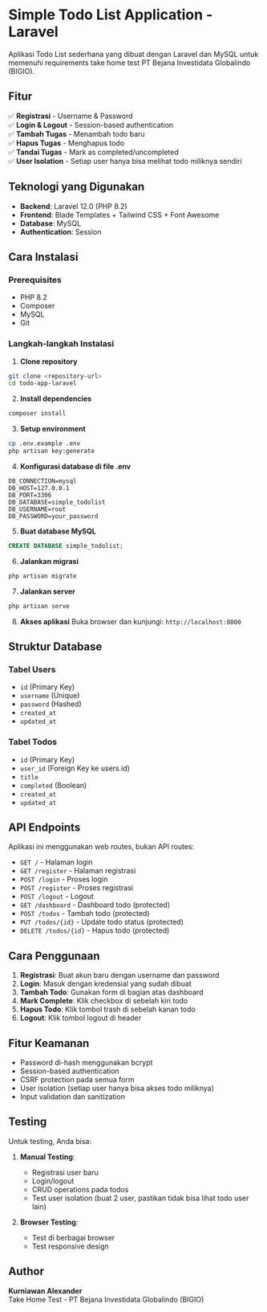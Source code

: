 <!-- <p align="center"><a href="https://laravel.com" target="_blank"><img src="https://raw.githubusercontent.com/laravel/art/master/logo-lockup/5%20SVG/2%20CMYK/1%20Full%20Color/laravel-logolockup-cmyk-red.svg" width="400" alt="Laravel Logo"></a></p>

<p align="center">
<a href="https://github.com/laravel/framework/actions"><img src="https://github.com/laravel/framework/workflows/tests/badge.svg" alt="Build Status"></a>
<a href="https://packagist.org/packages/laravel/framework"><img src="https://img.shields.io/packagist/dt/laravel/framework" alt="Total Downloads"></a>
<a href="https://packagist.org/packages/laravel/framework"><img src="https://img.shields.io/packagist/v/laravel/framework" alt="Latest Stable Version"></a>
<a href="https://packagist.org/packages/laravel/framework"><img src="https://img.shields.io/packagist/l/laravel/framework" alt="License"></a>
</p>

## About Laravel

Laravel is a web application framework with expressive, elegant syntax. We believe development must be an enjoyable and creative experience to be truly fulfilling. Laravel takes the pain out of development by easing common tasks used in many web projects, such as:

- [Simple, fast routing engine](https://laravel.com/docs/routing).
- [Powerful dependency injection container](https://laravel.com/docs/container).
- Multiple back-ends for [session](https://laravel.com/docs/session) and [cache](https://laravel.com/docs/cache) storage.
- Expressive, intuitive [database ORM](https://laravel.com/docs/eloquent).
- Database agnostic [schema migrations](https://laravel.com/docs/migrations).
- [Robust background job processing](https://laravel.com/docs/queues).
- [Real-time event broadcasting](https://laravel.com/docs/broadcasting).

Laravel is accessible, powerful, and provides tools required for large, robust applications.

## Learning Laravel

Laravel has the most extensive and thorough [documentation](https://laravel.com/docs) and video tutorial library of all modern web application frameworks, making it a breeze to get started with the framework.

You may also try the [Laravel Bootcamp](https://bootcamp.laravel.com), where you will be guided through building a modern Laravel application from scratch.

If you don't feel like reading, [Laracasts](https://laracasts.com) can help. Laracasts contains thousands of video tutorials on a range of topics including Laravel, modern PHP, unit testing, and JavaScript. Boost your skills by digging into our comprehensive video library.

## Laravel Sponsors

We would like to extend our thanks to the following sponsors for funding Laravel development. If you are interested in becoming a sponsor, please visit the [Laravel Partners program](https://partners.laravel.com).

### Premium Partners

- **[Vehikl](https://vehikl.com)**
- **[Tighten Co.](https://tighten.co)**
- **[Kirschbaum Development Group](https://kirschbaumdevelopment.com)**
- **[64 Robots](https://64robots.com)**
- **[Curotec](https://www.curotec.com/services/technologies/laravel)**
- **[DevSquad](https://devsquad.com/hire-laravel-developers)**
- **[Redberry](https://redberry.international/laravel-development)**
- **[Active Logic](https://activelogic.com)**

## Contributing

Thank you for considering contributing to the Laravel framework! The contribution guide can be found in the [Laravel documentation](https://laravel.com/docs/contributions).

## Code of Conduct

In order to ensure that the Laravel community is welcoming to all, please review and abide by the [Code of Conduct](https://laravel.com/docs/contributions#code-of-conduct).

## Security Vulnerabilities

If you discover a security vulnerability within Laravel, please send an e-mail to Taylor Otwell via [taylor@laravel.com](mailto:taylor@laravel.com). All security vulnerabilities will be promptly addressed.

## License

The Laravel framework is open-sourced software licensed under the [MIT license](https://opensource.org/licenses/MIT). -->

# Simple Todo List Application - Laravel

Aplikasi Todo List sederhana yang dibuat dengan Laravel dan MySQL untuk memenuhi requirements take home test PT Bejana Investidata Globalindo (BIGIO).

## Fitur

✅ **Registrasi** - Username & Password  
✅ **Login & Logout** - Session-based authentication  
✅ **Tambah Tugas** - Menambah todo baru  
✅ **Hapus Tugas** - Menghapus todo  
✅ **Tandai Tugas** - Mark as completed/uncompleted  
✅ **User Isolation** - Setiap user hanya bisa melihat todo miliknya sendiri  

## Teknologi yang Digunakan

- **Backend**: Laravel 12.0 (PHP 8.2)
- **Frontend**: Blade Templates + Tailwind CSS + Font Awesome
- **Database**: MySQL
- **Authentication**: Session

## Cara Instalasi

### Prerequisites
- PHP 8.2 
- Composer
- MySQL
- Git

### Langkah-langkah Instalasi

1. **Clone repository**
```bash
git clone <repository-url>
cd todo-app-laravel
```

2. **Install dependencies**
```bash
composer install
```

3. **Setup environment**
```bash
cp .env.example .env
php artisan key:generate
```

4. **Konfigurasi database di file .env**
```env
DB_CONNECTION=mysql
DB_HOST=127.0.0.1
DB_PORT=3306
DB_DATABASE=simple_todolist
DB_USERNAME=root
DB_PASSWORD=your_password
```

5. **Buat database MySQL**
```sql
CREATE DATABASE simple_todolist;
```

6. **Jalankan migrasi**
```bash
php artisan migrate
```

7. **Jalankan server**
```bash
php artisan serve
```

8. **Akses aplikasi**
Buka browser dan kunjungi: `http://localhost:8000`

## Struktur Database

### Tabel Users
- `id` (Primary Key)
- `username` (Unique)
- `password` (Hashed)
- `created_at`
- `updated_at`

### Tabel Todos
- `id` (Primary Key)
- `user_id` (Foreign Key ke users.id)
- `title`
- `completed` (Boolean)
- `created_at`
- `updated_at`

## API Endpoints

Aplikasi ini menggunakan web routes, bukan API routes:

- `GET /` - Halaman login
- `GET /register` - Halaman registrasi
- `POST /login` - Proses login
- `POST /register` - Proses registrasi
- `POST /logout` - Logout
- `GET /dashboard` - Dashboard todo (protected)
- `POST /todos` - Tambah todo (protected)
- `PUT /todos/{id}` - Update todo status (protected)
- `DELETE /todos/{id}` - Hapus todo (protected)

## Cara Penggunaan

1. **Registrasi**: Buat akun baru dengan username dan password
2. **Login**: Masuk dengan kredensial yang sudah dibuat
3. **Tambah Todo**: Gunakan form di bagian atas dashboard
4. **Mark Complete**: Klik checkbox di sebelah kiri todo
5. **Hapus Todo**: Klik tombol trash di sebelah kanan todo
6. **Logout**: Klik tombol logout di header

## Fitur Keamanan

- Password di-hash menggunakan bcrypt
- Session-based authentication
- CSRF protection pada semua form
- User isolation (setiap user hanya bisa akses todo miliknya)
- Input validation dan sanitization

<!-- ## Screenshots

### Halaman Login
- Design yang clean dan modern
- Form validation
- Responsive design

### Halaman Registrasi
- Simple form dengan username dan password
- Error handling

### Dashboard
- Statistics cards (Total, Completed, Pending)
- Add todo form
- Todo list dengan checkbox dan delete button
- User-friendly interface -->

## Testing

Untuk testing, Anda bisa:

1. **Manual Testing**:
   - Registrasi user baru
   - Login/logout
   - CRUD operations pada todos
   - Test user isolation (buat 2 user, pastikan tidak bisa lihat todo user lain)

2. **Browser Testing**:
   - Test di berbagai browser
   - Test responsive design

<!-- ## Deployment

Untuk deployment ke production:

1. Set `APP_ENV=production` di .env
2. Set `APP_DEBUG=false`
3. Generate app key yang baru
4. Setup database production
5. Jalankan `php artisan config:cache`
6. Setup web server (Apache/Nginx)

## Troubleshooting

### Error: "Class not found"
```bash
composer dump-autoload
```

### Error: Database connection
- Pastikan MySQL service berjalan
- Check konfigurasi database di .env
- Pastikan database sudah dibuat

### Error: Permission denied
```bash
chmod -R 775 storage bootstrap/cache
``` -->

## Author

**Kurniawan Alexander**  
Take Home Test - PT Bejana Investidata Globalindo (BIGIO)
